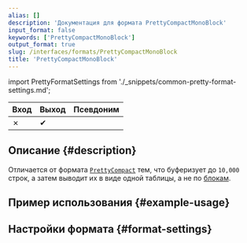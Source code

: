 ```yaml
---
alias: []
description: 'Документация для формата PrettyCompactMonoBlock'
input_format: false
keywords: ['PrettyCompactMonoBlock']
output_format: true
slug: /interfaces/formats/PrettyCompactMonoBlock
title: 'PrettyCompactMonoBlock'
---
```


import PrettyFormatSettings from './_snippets/common-pretty-format-settings.md';

| Вход | Выход  | Псевдоним |
|-------|---------|-------|
| ✗     | ✔       |       |

## Описание {#description}

Отличается от формата [`PrettyCompact`](./PrettyCompact.md) тем, что буферизует до `10,000` строк, 
а затем выводит их в виде одной таблицы, а не по [блокам](/development/architecture#block).

## Пример использования {#example-usage}

## Настройки формата {#format-settings}

<PrettyFormatSettings/>
